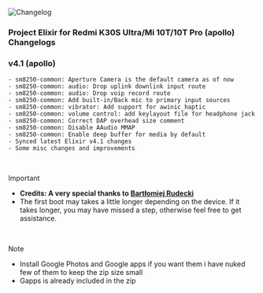 ![Changelog](https://i.imgur.com/MsgqFFz.png)

### Project Elixir for Redmi K30S Ultra/Mi 10T/10T Pro (apollo) Changelogs

### v4.1 (apollo)
```
- sm8250-common: Aperture Camera is the default camera as of now
- sm8250-common: audio: Drop uplink downlink input route
- sm8250-common: audio: Drop voip record route
- sm8250-common: Add built-in/Back mic to primary input sources
- sm8250-common: vibrator: Add support for awinic_haptic
- sm8250-common: volume control: add keylayout file for headphone jack
- sm8250-common: Correct DAP overhead size comment
- sm8250-common: Disable AAudio MMAP
- sm8250-common: Enable deep buffer for media by default
- Synced latest Elixir v4.1 changes
- Some misc changes and improvements
```
<br>

> [!Important]
> - **Credits: A very special thanks to [Bartłomiej Rudecki](https://github.com/przekichane)**
> - The first boot may takes a little longer depending on the device. If it takes longer, you may have missed a step, otherwise feel free to get assistance.  

<br>

> [!Note] 
> * Install Google Photos and Google apps if you want them i have nuked few of them to keep the zip size small
> * Gapps is already included in the zip
